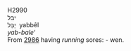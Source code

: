 <body>
  <p>H2990<br>  יבּל  <br> יַבֵּל  ‎  yabbêl  <br><i>yab-bale‘ </i><br>From <a href="h2986.htm">2986</a>  having <i>running</i> sores: - wen.<br></p>
 </body>